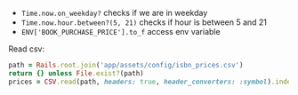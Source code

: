 - `Time.now.on_weekday?` checks if we are in weekday
- `Time.now.hour.between?(5, 21)` checks if hour is between 5 and 21
- `ENV['BOOK_PURCHASE_PRICE'].to_f` access env variable

Read csv:

```ruby
path = Rails.root.join('app/assets/config/isbn_prices.csv')
return {} unless File.exist?(path)
prices = CSV.read(path, headers: true, header_converters: :symbol).index_by { |entry| entry[:isbn] }
```
